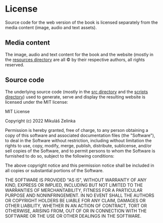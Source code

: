 # License

Source code for the web version of the book is licensed separately
from the media content (image, audio and text assets).

## Media content

The image, audio and text content for the book and the website (mostly in the [resources directory](./public/resources/) are all © by their respective authors, all rights reserved.

## Source code

The underlying source code (mostly in the
[src directory](./src/)
and the
[scripts directory](./scripts/))
used to generate, serve and display the resulting website is licensed under the MIT license:

MIT License

Copyright (c) 2022 Mikuláš Zelinka

Permission is hereby granted, free of charge, to any person obtaining a copy
of this software and associated documentation files (the "Software"), to deal
in the Software without restriction, including without limitation the rights
to use, copy, modify, merge, publish, distribute, sublicense, and/or sell
copies of the Software, and to permit persons to whom the Software is
furnished to do so, subject to the following conditions:

The above copyright notice and this permission notice shall be included in all
copies or substantial portions of the Software.

THE SOFTWARE IS PROVIDED "AS IS", WITHOUT WARRANTY OF ANY KIND, EXPRESS OR
IMPLIED, INCLUDING BUT NOT LIMITED TO THE WARRANTIES OF MERCHANTABILITY,
FITNESS FOR A PARTICULAR PURPOSE AND NONINFRINGEMENT. IN NO EVENT SHALL THE
AUTHORS OR COPYRIGHT HOLDERS BE LIABLE FOR ANY CLAIM, DAMAGES OR OTHER
LIABILITY, WHETHER IN AN ACTION OF CONTRACT, TORT OR OTHERWISE, ARISING FROM,
OUT OF OR IN CONNECTION WITH THE SOFTWARE OR THE USE OR OTHER DEALINGS IN THE
SOFTWARE.
